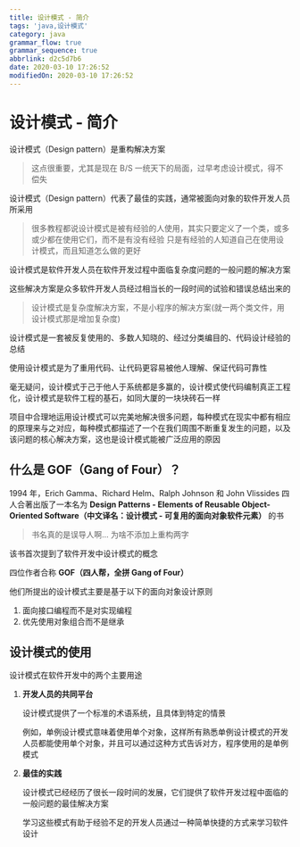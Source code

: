 ```yaml
---
title: 设计模式 - 简介
tags: 'java,设计模式'
category: java
grammar_flow: true
grammar_sequence: true
abbrlink: d2c5d7b6
date: 2020-03-10 17:26:52
modifiedOn: 2020-03-10 17:26:52
---
```


# 设计模式 - 简介 #

设计模式（Design pattern）是重构解决方案

> 这点很重要，尤其是现在 B/S 一统天下的局面，过早考虑设计模式，得不偿失

设计模式（Design pattern）代表了最佳的实践，通常被面向对象的软件开发人员所采用

> 很多教程都说设计模式是被有经验的人使用，其实只要定义了一个类，或多或少都在使用它们，而不是有没有经验 只是有经验的人知道自己在使用设计模式，而且知道怎么做的更好

设计模式是软件开发人员在软件开发过程中面临复杂度问题的一般问题的解决方案

这些解决方案是众多软件开发人员经过相当长的一段时间的试验和错误总结出来的

> 设计模式是复杂度解决方案，不是小程序的解决方案(就一两个类文件，用设计模式那是增加复杂度)

设计模式是一套被反复使用的、多数人知晓的、经过分类编目的、代码设计经验的总结

使用设计模式是为了重用代码、让代码更容易被他人理解、保证代码可靠性

毫无疑问，设计模式于己于他人于系统都是多赢的，设计模式使代码编制真正工程化，设计模式是软件工程的基石，如同大厦的一块块砖石一样

项目中合理地运用设计模式可以完美地解决很多问题，每种模式在现实中都有相应的原理来与之对应，每种模式都描述了一个在我们周围不断重复发生的问题，以及该问题的核心解决方案，这也是设计模式能被广泛应用的原因

<!-- more -->

## 什么是 GOF（Gang of Four）？ ##

1994 年，Erich Gamma、Richard Helm、Ralph Johnson 和 John Vlissides 四人合著出版了一本名为 **Design Patterns - Elements of Reusable Object-Oriented Software（中文译名：设计模式 - 可复用的面向对象软件元素）** 的书

> 书名真的是误导人啊... 为啥不添加上重构两字

该书首次提到了软件开发中设计模式的概念

四位作者合称 **GOF（四人帮，全拼 Gang of Four）**

他们所提出的设计模式主要是基于以下的面向对象设计原则

1.  面向接口编程而不是对实现编程
2.  优先使用对象组合而不是继承

## 设计模式的使用 ##

设计模式在软件开发中的两个主要用途

1.  **开发人员的共同平台**
    
    设计模式提供了一个标准的术语系统，且具体到特定的情景
    
    例如，单例设计模式意味着使用单个对象，这样所有熟悉单例设计模式的开发人员都能使用单个对象，并且可以通过这种方式告诉对方，程序使用的是单例模式
2.  **最佳的实践**
    
    设计模式已经经历了很长一段时间的发展，它们提供了软件开发过程中面临的一般问题的最佳解决方案
    
    学习这些模式有助于经验不足的开发人员通过一种简单快捷的方式来学习软件设计

